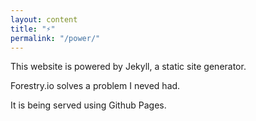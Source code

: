 ```yaml
---
layout: content
title: "⚡"
permalink: "/power/"
---
```

This website is powered by Jekyll, a static site generator.

Forestry.io solves a problem I neved had.

It is being served using Github Pages.
